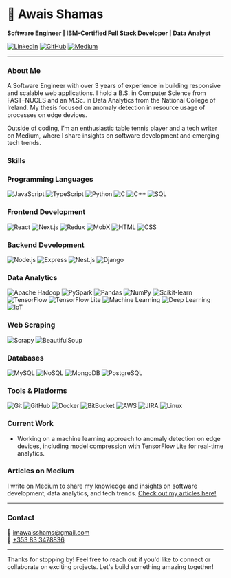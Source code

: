 # 👋 Awais Shamas

**Software Engineer | IBM-Certified Full Stack Developer | Data Analyst**

[![LinkedIn](https://img.shields.io/badge/-LinkedIn-blue?style=flat-square&logo=Linkedin&logoColor=white&link=https://linkedin.com/in/awais-shamas)](https://linkedin.com/in/awais-shamas)
[![GitHub](https://img.shields.io/badge/-GitHub-black?style=flat-square&logo=github&logoColor=white&link=https://github.com/Awais-shams)](https://github.com/Awais-shams)
[![Medium](https://img.shields.io/badge/-Medium-black?style=flat-square&logo=medium&logoColor=white&link=https://medium.com/@imawaisshams)](https://medium.com/@imawaisshams)

---

### About Me

A Software Engineer with over 3 years of experience in building responsive and scalable web applications. I hold a B.S. in Computer Science from FAST–NUCES and an M.Sc. in Data Analytics from the National College of Ireland. My thesis focused on anomaly detection in resource usage of processes on edge devices.

Outside of coding, I’m an enthusiastic table tennis player and a tech writer on Medium, where I share insights on software development and emerging tech trends.

### Skills

### Programming Languages
![JavaScript](https://img.shields.io/badge/-JavaScript-yellow?style=flat-square&logo=javascript)
![TypeScript](https://img.shields.io/badge/-TypeScript-blue?style=flat-square&logo=typescript)
![Python](https://img.shields.io/badge/-Python-blue?style=flat-square&logo=python)
![C](https://img.shields.io/badge/-C-blue?style=flat-square&logo=c)
![C++](https://img.shields.io/badge/-C++-00599C?style=flat-square&logo=c%2B%2B)
![SQL](https://img.shields.io/badge/-SQL-lightgrey?style=flat-square&logo=postgresql)

### Frontend Development
![React](https://img.shields.io/badge/-React-blue?style=flat-square&logo=react)
![Next.js](https://img.shields.io/badge/-Next.js-black?style=flat-square&logo=next.js)
![Redux](https://img.shields.io/badge/-Redux-purple?style=flat-square&logo=redux)
![MobX](https://img.shields.io/badge/-MobX-orange?style=flat-square&logo=mobx)
![HTML](https://img.shields.io/badge/-HTML-orange?style=flat-square&logo=html5)
![CSS](https://img.shields.io/badge/-CSS-blue?style=flat-square&logo=css3)

### Backend Development
![Node.js](https://img.shields.io/badge/-Node.js-green?style=flat-square&logo=node.js)
![Express](https://img.shields.io/badge/-Express-black?style=flat-square&logo=express)
![Nest.js](https://img.shields.io/badge/-Nest.js-red?style=flat-square&logo=nestjs)
![Django](https://img.shields.io/badge/-Django-green?style=flat-square&logo=django)

### Data Analytics
![Apache Hadoop](https://img.shields.io/badge/-Apache_Hadoop-yellow?style=flat-square&logo=apache-hadoop)
![PySpark](https://img.shields.io/badge/-PySpark-orange?style=flat-square&logo=apache-spark)
![Pandas](https://img.shields.io/badge/-Pandas-blue?style=flat-square&logo=pandas)
![NumPy](https://img.shields.io/badge/-NumPy-lightblue?style=flat-square&logo=numpy)
![Scikit-learn](https://img.shields.io/badge/-Scikit--learn-orange?style=flat-square&logo=scikit-learn)
![TensorFlow](https://img.shields.io/badge/-TensorFlow-orange?style=flat-square&logo=tensorflow)
![TensorFlow Lite](https://img.shields.io/badge/-TensorFlow%20Lite-blue?style=flat-square&logo=tensorflow)
![Machine Learning](https://img.shields.io/badge/-Machine%20Learning-lightgrey?style=flat-square&logo=python)
![Deep Learning](https://img.shields.io/badge/-Deep%20Learning-darkblue?style=flat-square&logo=deeplearning)
![IoT](https://img.shields.io/badge/-IoT-blue?style=flat-square&logo=internet-of-things)

### Web Scraping
![Scrapy](https://img.shields.io/badge/-Scrapy-green?style=flat-square&logo=scrapy)
![BeautifulSoup](https://img.shields.io/badge/-BeautifulSoup-brightgreen?style=flat-square)

### Databases
![MySQL](https://img.shields.io/badge/-MySQL-blue?style=flat-square&logo=mysql)
![NoSQL](https://img.shields.io/badge/-NoSQL-orange?style=flat-square)
![MongoDB](https://img.shields.io/badge/-MongoDB-green?style=flat-square&logo=mongodb)
![PostgreSQL](https://img.shields.io/badge/-PostgreSQL-blue?style=flat-square&logo=postgresql)

### Tools & Platforms
![Git](https://img.shields.io/badge/-Git-black?style=flat-square&logo=git)
![GitHub](https://img.shields.io/badge/-GitHub-black?style=flat-square&logo=github)
![Docker](https://img.shields.io/badge/-Docker-blue?style=flat-square&logo=docker)
![BitBucket](https://img.shields.io/badge/-BitBucket-blue?style=flat-square&logo=bitbucket)
![AWS](https://img.shields.io/badge/-AWS-orange?style=flat-square&logo=amazon-aws)
![JIRA](https://img.shields.io/badge/-JIRA-blue?style=flat-square&logo=jira)
![Linux](https://img.shields.io/badge/-Linux-black?style=flat-square&logo=linux)


### Current Work
- Working on a machine learning approach to anomaly detection on edge devices, including model compression with TensorFlow Lite for real-time analytics.


### Articles on Medium

I write on Medium to share my knowledge and insights on software development, data analytics, and tech trends. [Check out my articles here!](https://medium.com/@imawaisshams)

---

### Contact

📧 [imawaisshams@gmail.com](mailto:imawaisshams@gmail.com)  
📱 [+353 83 3478836](tel:+353833478836)

---

Thanks for stopping by! Feel free to reach out if you'd like to connect or collaborate on exciting projects. Let's build something amazing together!
